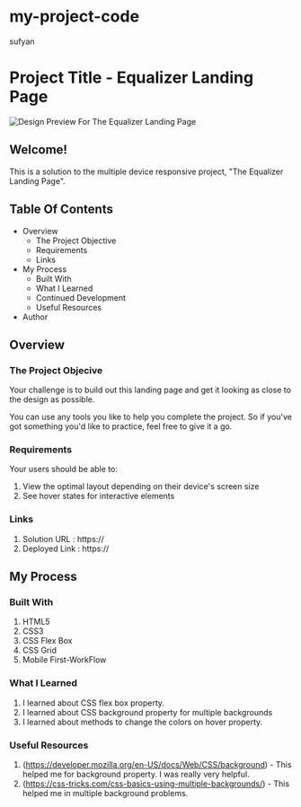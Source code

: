 # my-project-code
sufyan
# Project Title - Equalizer Landing Page

![Design Preview For The Equalizer Landing Page](capture.png)

## Welcome!

This is a solution to the multiple device responsive project, "The Equalizer Landing Page".

## Table Of Contents
- Overview
  - The Project Objective
  - Requirements
  - Links
- My Process
  - Built With
  - What I Learned
  - Continued Development
  - Useful Resources
- Author

## Overview
### The Project Objecive

Your challenge is to build out this landing page and get it looking as close to the design as possible.

You can use any tools you like to help you complete the project. So if you've got something you'd like to practice, feel free to give it a go.

### Requirements

Your users should be able to:

1. View the optimal layout depending on their device's screen size
2. See hover states for interactive elements

### Links

1. Solution URL : https://
2. Deployed Link : https://

## My Process
### Built With

1. HTML5
2. CSS3
3. CSS Flex Box
4. CSS Grid
5. Mobile First-WorkFlow

### What I Learned

1. I learned about CSS flex box property.
2. I learned about CSS background property for multiple backgrounds
3. I learned about methods to change the colors on hover property.

### Useful Resources

1. (https://developer.mozilla.org/en-US/docs/Web/CSS/background) - This helped me for background property. I was really very helpful.
2. (https://css-tricks.com/css-basics-using-multiple-backgrounds/) - This helped me in multiple background problems.
